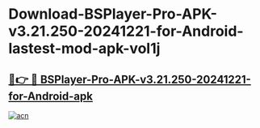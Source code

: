 # Download-BSPlayer-Pro-APK-v3.21.250-20241221-for-Android-lastest-mod-apk-vol1j

<h2><a href="https://apkcomod.com?title=BSPlayer-Pro-APK-v3.21.250-20241221-for-Android">🔗👉 🔴 BSPlayer-Pro-APK-v3.21.250-20241221-for-Android-apk </a></h2>

[![acn](https://github.com/user-attachments/assets/0f9c940e-d8b0-45ae-aac7-cd30a18b3e1c)](https://apkcomod.com?title=BSPlayer-Pro-APK-v3.21.250-20241221-for-Android)
